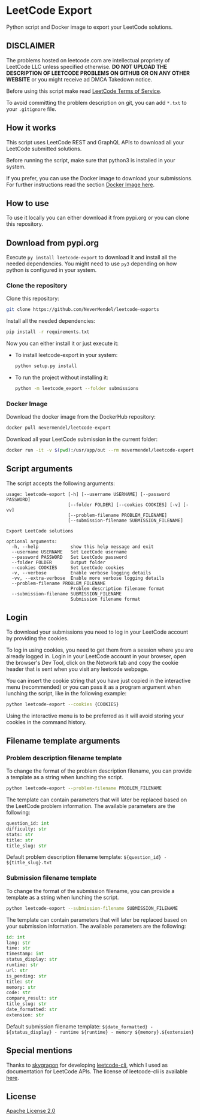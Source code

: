 # LeetCode Export

Python script and Docker image to export your LeetCode solutions.

## DISCLAIMER

The problems hosted on leetcode.com are intellectual propriety of LeetCode LLC unless specified otherwise. **DO NOT
UPLOAD THE DESCRIPTION OF LEETCODE PROBLEMS ON GITHUB OR ON ANY OTHER WEBSITE** or you might receive ad DMCA Takedown
notice.

Before using this script make read [LeetCode Terms of Service](https://leetcode.com/terms/).

To avoid committing the problem description on git, you can add `*.txt` to your `.gitignore` file.

## How it works

This script uses LeetCode REST and GraphQL APIs to download all your LeetCode submitted solutions.

Before running the script, make sure that python3 is installed in your system.

If you prefer, you can use the Docker image to download your submissions. For further instructions read the
section [Docker Image here](#docker-image).

## How to use

To use it locally you can either download it from pypi.org or you can clone this repository.

## Download from pypi.org

Execute `py install leetcode-export` to download it and install all the needed dependencies. You might need to use `py3`
depending on how python is configured in your system.

### Clone the repository

Clone this repository:

```bash
git clone https://github.com/NeverMendel/leetcode-exports
```

Install all the needed dependencies:

```bash
pip install -r requirements.txt
```

Now you can either install it or just execute it:

- To install leetcode-export in your system:
    ```bash
    python setup.py install
    ```

- To run the project without installing it:
    ```bash
    python -m leetcode_export --folder submissions
    ```

### Docker Image

Download the docker image from the DockerHub repository:

```bash
docker pull nevermendel/leetcode-export
```

Download all your LeetCode submission in the current folder:

```bash
docker run -it -v $(pwd):/usr/app/out --rm nevermendel/leetcode-export
```

## Script arguments

The script accepts the following arguments:

```
usage: leetcode-export [-h] [--username USERNAME] [--password PASSWORD]
                       [--folder FOLDER] [--cookies COOKIES] [-v] [-vv]
                       [--problem-filename PROBLEM_FILENAME]
                       [--submission-filename SUBMISSION_FILENAME]

Export LeetCode solutions

optional arguments:
  -h, --help            show this help message and exit
  --username USERNAME   Set LeetCode username
  --password PASSWORD   Set LeetCode password
  --folder FOLDER       Output folder
  --cookies COOKIES     Set LeetCode cookies
  -v, --verbose         Enable verbose logging details
  -vv, --extra-verbose  Enable more verbose logging details
  --problem-filename PROBLEM_FILENAME
                        Problem description filename format
  --submission-filename SUBMISSION_FILENAME
                        Submission filename format
```

## Login

To download your submissions you need to log in your LeetCode account by providing the cookies.

To log in using cookies, you need to get them from a session where you are already logged in. Login in your LeetCode
account in your browser, open the browser's Dev Tool, click on the Network tab and copy the cookie header that is sent
when you visit any leetcode webpage.

You can insert the cookie string that you have just copied in the interactive menu (recommended) or you can pass it as a
program argument when lunching the script, like in the following example:

```bash
python leetcode-export --cookies {COOKIES}
```

Using the interactive menu is to be preferred as it will avoid storing your cookies in the command history.

## Filename template arguments

### Problem description filename template

To change the format of the problem description filename, you can provide a template as a string when lunching the
script.

```bash
python leetcode-export --problem-filename PROBLEM_FILENAME
```

The template can contain parameters that will later be replaced based on the LeetCode problem information. The available
parameters are the following:

```python
question_id: int
difficulty: str
stats: str
title: str
title_slug: str
```

Default problem description filename template: `${question_id} - ${title_slug}.txt`

### Submission filename template

To change the format of the submission filename, you can provide a template as a string when lunching the script.

```bash
python leetcode-export --submission-filename SUBMISSION_FILENAME
```

The template can contain parameters that will later be replaced based on your submission information. The available
parameters are the following:

```python
id: int
lang: str
time: str
timestamp: int
status_display: str
runtime: str
url: str
is_pending: str
title: str
memory: str
code: str
compare_result: str
title_slug: str
date_formatted: str
extension: str
```

Default submission filename
template: `${date_formatted} - ${status_display} - runtime ${runtime} - memory ${memory}.${extension}`

## Special mentions

Thanks to [skygragon](https://github.com/skygragon) for
developing [leetcode-cli](https://github.com/skygragon/leetcode-cli), which I used as documentation for LeetCode APIs.
The license of leetcode-cli is available [here](https://github.com/skygragon/leetcode-cli/blob/master/LICENSE).

## License

[Apache License 2.0](LICENSE)